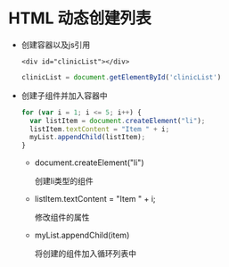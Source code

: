 # HTML 动态创建列表

- 创建容器以及js引用

  ```h't'm
  <div id="clinicList"></div>
  ```

  ```js
  clinicList = document.getElementById('clinicList')
  ```

- 创建子组件并加入容器中

  ```js
  for (var i = 1; i <= 5; i++) {
    var listItem = document.createElement("li");
    listItem.textContent = "Item " + i;
    myList.appendChild(listItem);
  }
  ```

  - document.createElement("li")

    创建li类型的组件

  - listItem.textContent = "Item " + i;

    修改组件的属性

  - myList.appendChild(item)

    将创建的组件加入循环列表中